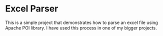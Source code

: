Excel Parser
===========

This is a simple project that demonstrates how to parse an excel file using
Apache POI library. I have used this process in one of my bigger projects.
